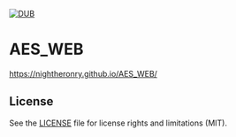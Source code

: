 [![DUB](https://img.shields.io/dub/l/vibe-d.svg)]()
# AES_WEB
https://nightheronry.github.io/AES_WEB/

## License

See the [LICENSE](LICENSE.md) file for license rights and limitations (MIT).
